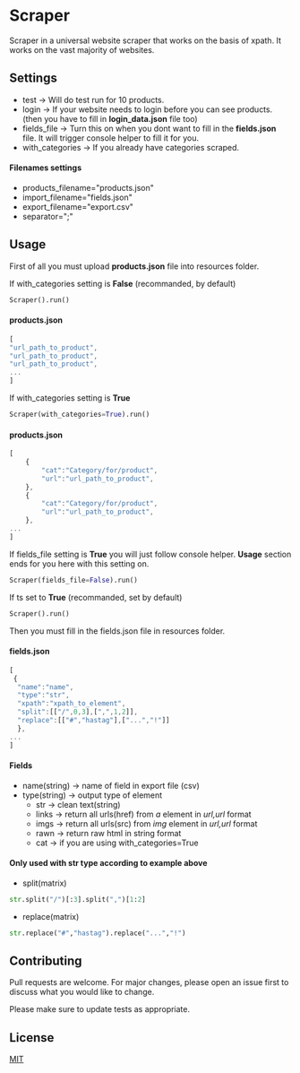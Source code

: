 # Scraper

Scraper in a universal website scraper that works on the basis of xpath.
It works on the vast majority of websites.
## Settings
* test -> Will do test run for 10 products.
* login -> If your website needs to login before you can see products. (then you have to fill in **login_data.json** file too)
* fields_file -> Turn this on when you dont want to fill in the **fields.json** file. It will trigger console helper to fill it for you.
* with_categories -> If you already have categories scraped.
#### Filenames settings
* products_filename="products.json"
* import_filename="fields.json"
* export_filename="export.csv"
* separator=";"
## Usage

First of all you must upload **products.json** file into resources folder.

If with_categories setting is **False** (recommanded, by default)
```python
Scraper().run()
```
#### products.json

```javascript
[
"url_path_to_product",
"url_path_to_product",
"url_path_to_product",
...
]
```
If with_categories setting is **True**
```python
Scraper(with_categories=True).run()
```
#### products.json

```javascript
[
    {
        "cat":"Category/for/product",
        "url":"url_path_to_product",
    },
    {
        "cat":"Category/for/product",
        "url":"url_path_to_product",
    },
...
]
```

If fields_file setting is **True** you will just follow console helper. 
**Usage** section ends for you here with this setting on.
```python
Scraper(fields_file=False).run()
```
If ts set to **True** (recommanded, set by default)
```python
Scraper().run()
```
Then you must fill in the fields.json file in resources folder.
#### fields.json
```javascript
[
 {
  "name":"name",
  "type":"str",
  "xpath":"xpath_to_element",
  "split":[["/",0,3],[",",1,2]],
  "replace":[["#","hastag"],["...","!"]]
  },
...
]
```
#### Fields
* name(string) -> name of field in export file (csv)
* type(string) -> output type of element
    * str -> clean text(string)
    * links -> return all urls(href) from *a* element in *url,url* format
    * imgs -> return all urls(src) from *img* element in *url,url* format
    * rawn -> return raw html in string format
    * cat -> if you are using with_categories=True

#### Only used with str type according to example above 

* split(matrix)
```python
str.split("/")[:3].split(",")[1:2]
```
* replace(matrix)
```python
str.replace("#","hastag").replace("...","!")
```


## Contributing
Pull requests are welcome. For major changes, please open an issue first to discuss what you would like to change.

Please make sure to update tests as appropriate.

## License
[MIT](https://choosealicense.com/licenses/mit/)